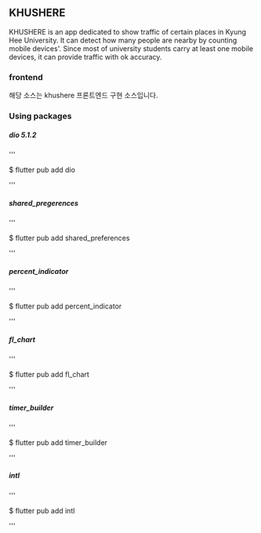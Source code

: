 ## KHUSHERE
KHUSHERE is an app dedicated to show traffic of certain places in Kyung Hee University. It can detect how many people are nearby by counting mobile devices'. Since most of university students carry at least one mobile devices, it can provide traffic with ok accuracy.

### frontend
해당 소스는 khushere 프론트엔드 구현 소스입니다.

### Using packages
##### dio 5.1.2

'''

$ flutter pub add dio

'''

##### shared_pregerences

'''

$ flutter pub add shared_preferences

'''

##### percent_indicator

'''

$ flutter pub add percent_indicator

'''

##### fl_chart

'''

$ flutter pub add fl_chart

'''

##### timer_builder

'''

$ flutter pub add timer_builder

'''

##### intl

'''

$ flutter pub add intl

'''
